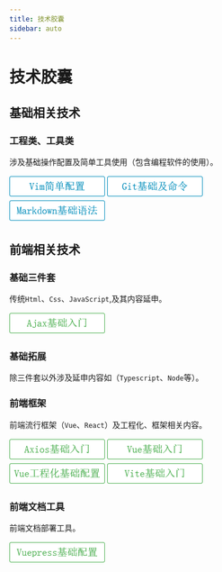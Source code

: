 ```yaml
---
title: 技术胶囊
sidebar: auto
---
```


# 技术胶囊

## 基础相关技术

### 工程类、工具类

涉及基础操作配置及简单工具使用（包含编程软件的使用）。

[![vim](../.vuepress/public/vimpz.png)](vim简单配置.md) 	[![git](../.vuepress/public/gitbase.png)](git基础及命令.md)		[![markdown](../.vuepress/public/markdown.png)](markdown基本语法.md)

## 前端相关技术

### 基础三件套

传统`Html`、`Css`、`JavaScript`,及其内容延申。

[![ajax](../.vuepress/public/ajax.png)](ajax入门.md)		

### 基础拓展

除三件套以外涉及延申内容如（`Typescript`、`Node`等）。

### 前端框架

前端流行框架（`Vue`、`React`）及工程化、框架相关内容。

[![axios](../.vuepress/public/axios.png)](axios入门.md)	[![vue](../.vuepress/public/vue.png)](vue基础入门.md)	[![vue工程](../.vuepress/public/vue-project.png)](vue工程化基础配置.md)	[![vite](../.vuepress/public/vite.png)](vite基础入门.md)	

### 前端文档工具

前端文档部署工具。

[![vuepress](../.vuepress/public/vuepress.png)](vuepress基础配置.md)
